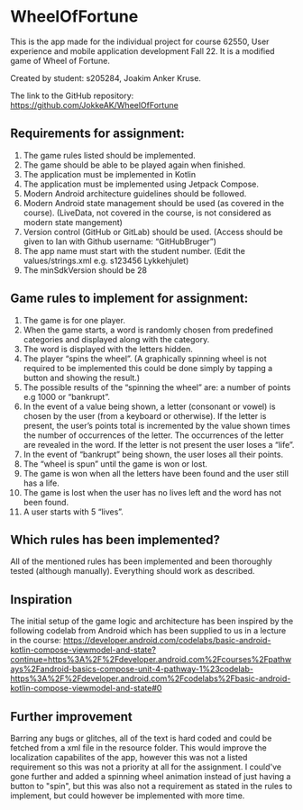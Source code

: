 # WheelOfFortune

This is the app made for the individual project for course 62550, User experience and mobile application development Fall 22. It is a modified game of Wheel of Fortune.

Created by student: s205284, Joakim Anker Kruse.

The link to the GitHub repository: https://github.com/JokkeAK/WheelOfFortune 

## Requirements for assignment:
1. The game rules listed should be implemented.
2. The game should be able to be played again when finished.
3. The application must be implemented in Kotlin
4. The application must be implemented using Jetpack Compose.
5. Modern Android architecture guidelines should be followed.
6. Modern Android state management should be used (as covered in the course). (LiveData, not covered in the course, is not considered as modern state mangement)
7. Version control (GitHub or GitLab) should be used. (Access should be given to Ian with Github username: “GitHubBruger”)
8. The app name must start with the student number.
(Edit the values/strings.xml e.g. <string name="app_name">s123456 Lykkehjulet</string>)
9. The minSdkVersion should be 28

## Game rules to implement for assignment:
1. The game is for one player.
2. When the game starts, a word is randomly chosen from predefined categories and
displayed along with the category.
3. The word is displayed with the letters hidden.
4. The player “spins the wheel”. (A graphically spinning wheel is not required to be
implemented this could be done simply by tapping a button and showing the result.)
5. The possible results of the “spinning the wheel” are: a number of points e.g 1000 or
“bankrupt”.
6. In the event of a value being shown, a letter (consonant or vowel) is chosen by the user
(from a keyboard or otherwise). If the letter is present, the user’s points total is
incremented by the value shown times the number of occurrences of the letter. The
occurrences of the letter are revealed in the word. If the letter is not present the user loses
a “life”.
7. In the event of “bankrupt” being shown, the user loses all their points.
8. The “wheel is spun” until the game is won or lost.
9. The game is won when all the letters have been found and the user still has a life.
10. The game is lost when the user has no lives left and the word has not been found.
11. A user starts with 5 “lives”.

## Which rules has been implemented?
All of the mentioned rules has been implemented and been thoroughly tested (although manually). Everything should work as described.

## Inspiration
The initial setup of the game logic and architecture has been inspired by the following codelab from Android which has been supplied to us in a lecture in the course:
https://developer.android.com/codelabs/basic-android-kotlin-compose-viewmodel-and-state?continue=https%3A%2F%2Fdeveloper.android.com%2Fcourses%2Fpathways%2Fandroid-basics-compose-unit-4-pathway-1%23codelab-https%3A%2F%2Fdeveloper.android.com%2Fcodelabs%2Fbasic-android-kotlin-compose-viewmodel-and-state#0

## Further improvement
Barring any bugs or glitches, all of the text is hard coded and could be fetched from a xml file in the resource folder. This would improve the localization capabilites of the app, however this was not a listed 
requirement so this was not a priority at all for the assignment. I could've gone further and added a spinning wheel animation instead of just having a button to "spin", but
this was also not a requirement as stated in the rules to implement, but could however be implemented with more time. 
